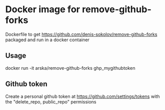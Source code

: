 # Docker image for remove-github-forks

Dockerfile to get https://github.com/denis-sokolov/remove-github-forks packaged and run in a docker container

## Usage

docker run -it arska/remove-github-forks ghp_mygithubtoken

## Github token

Create a personal github token at https://github.com/settings/tokens with the "delete_repo, public_repo" permissions
